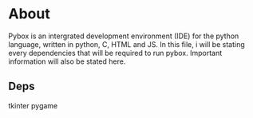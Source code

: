 About
===
Pybox is  an intergrated development environment (IDE) for the python language, written in python, C, HTML and JS.
In this file, i will be stating every dependencies that will be required to run pybox. Important information will also be stated here.

## Deps
tkinter
pygame
